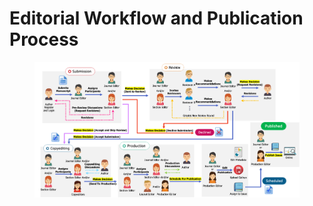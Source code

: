 # Editorial Workflow and Publication Process

<div data-full-width="false"><figure><img src=".gitbook/assets/workflow-thaijo.png" alt=""></figure></div>
